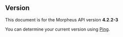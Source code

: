 ## Version

<aside class="info">
This document is for the Morpheus API version <b>4.2.2-3</b>
</aside>

You can determine your current version using [Ping](#ping).
